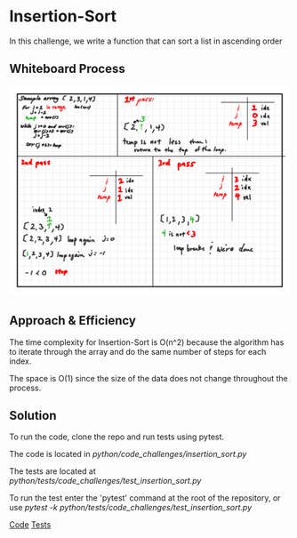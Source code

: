 # Insertion-Sort

In this challenge, we write a function that can sort a list in ascending order

## Whiteboard Process

![IMG_0363.PNG](IMG_0363.PNG)

## Approach & Efficiency

The time complexity for Insertion-Sort is O(n^2) because the algorithm has to iterate through the array and do the same number of steps for each index.

The space is O(1) since the size of the data does not change throughout the process.

## Solution

To run the code, clone the repo and run tests using pytest.

The code is located in *python/code_challenges/insertion_sort.py*

The tests are located at *python/tests/code_challenges/test_insertion_sort.py*

To run the test enter the 'pytest' command at the root of the repository, or use *pytest -k python/tests/code_challenges/test_insertion_sort.py*

[Code](python/code_challenges/insertion_sort.py)
[Tests](python/code_challenges/insertion_sort.py)
